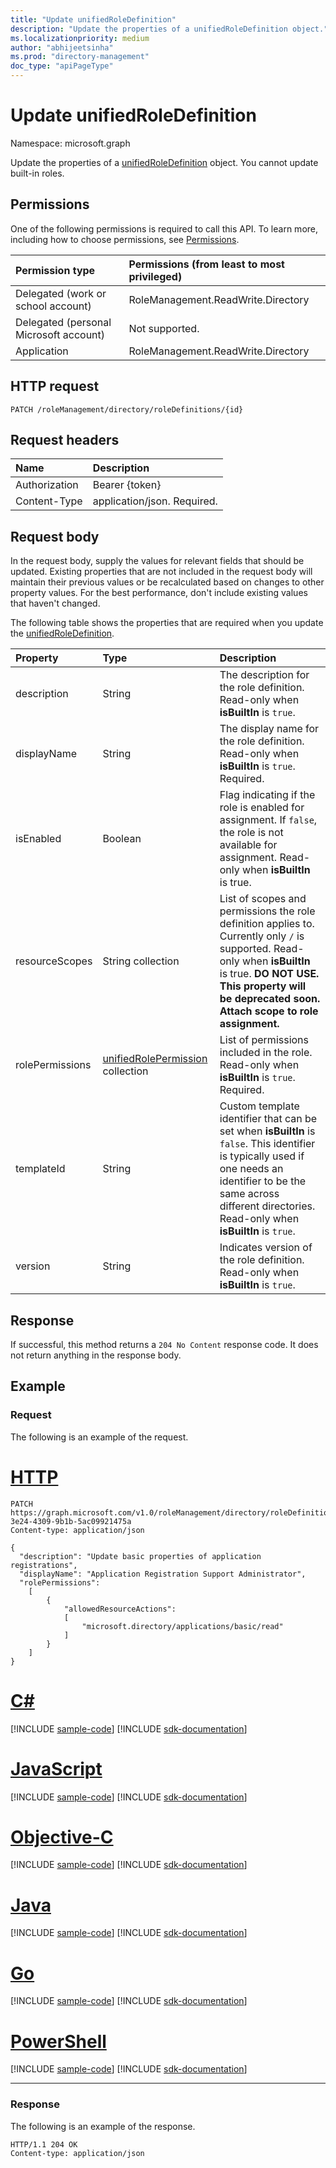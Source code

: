 ```yaml
---
title: "Update unifiedRoleDefinition"
description: "Update the properties of a unifiedRoleDefinition object."
ms.localizationpriority: medium
author: "abhijeetsinha"
ms.prod: "directory-management"
doc_type: "apiPageType"
---
```


# Update unifiedRoleDefinition

Namespace: microsoft.graph

Update the properties of a [unifiedRoleDefinition](../resources/unifiedroledefinition.md) object. You cannot update built-in roles.

## Permissions

One of the following permissions is required to call this API. To learn more, including how to choose permissions, see [Permissions](/graph/permissions-reference).

| Permission type                        | Permissions (from least to most privileged) |
|:---------------------------------------|:--------------------------------------------|
| Delegated (work or school account)     | RoleManagement.ReadWrite.Directory |
| Delegated (personal Microsoft account) | Not supported. |
| Application                            | RoleManagement.ReadWrite.Directory |

## HTTP request

<!-- { "blockType": "ignored" } -->

```http
PATCH /roleManagement/directory/roleDefinitions/{id}
```

## Request headers
	
| Name       | Description|
|:-----------|:-----------|
| Authorization | Bearer {token} |
| Content-Type | application/json. Required. |
	
## Request body
	
In the request body, supply the values for relevant fields that should be updated. Existing properties that are not included in the request body will maintain their previous values or be recalculated based on changes to other property values. For the best performance, don't include existing values that haven't changed.
	
The following table shows the properties that are required when you update the [unifiedRoleDefinition](../resources/unifiedroledefinition.md).

| Property     | Type        | Description |
|:-------------|:------------|:------------|
|description|String| The description for the role definition. Read-only when **isBuiltIn** is `true`. |
|displayName|String| The display name for the role definition. Read-only when **isBuiltIn** is `true`. Required.|
|isEnabled|Boolean| Flag indicating if the role is enabled for assignment. If `false`, the role is not available for assignment. Read-only when **isBuiltIn** is true. |
|resourceScopes|String collection| List of scopes and permissions the role definition applies to. Currently only `/` is supported. Read-only when **isBuiltIn** is true. **DO NOT USE. This property will be deprecated soon. Attach scope to role assignment.**|
|rolePermissions|[unifiedRolePermission](../resources/unifiedrolepermission.md) collection| List of permissions included in the role. Read-only when **isBuiltIn** is `true`. Required. |
|templateId|String| Custom template identifier that can be set when **isBuiltIn** is `false`. This identifier is typically used if one needs an identifier to be the same across different directories. Read-only when **isBuiltIn** is `true`. |
|version|String| Indicates version of the role definition. Read-only when **isBuiltIn** is `true`.|

## Response

If successful, this method returns a `204 No Content` response code. It does not return anything in the response body.

## Example

### Request

The following is an example of the request.



# [HTTP](#tab/http)
<!-- {
  "blockType": "request",
  "name": "update_unifiedroledefinition"
}-->

```http
PATCH https://graph.microsoft.com/v1.0/roleManagement/directory/roleDefinitions/0d55728d-3e24-4309-9b1b-5ac09921475a
Content-type: application/json

{
  "description": "Update basic properties of application registrations",
  "displayName": "Application Registration Support Administrator",
  "rolePermissions":
    [
        {
            "allowedResourceActions": 
            [
                "microsoft.directory/applications/basic/read"
            ]
        }
    ]
}
```
# [C#](#tab/csharp)
[!INCLUDE [sample-code](../includes/snippets/csharp/update-unifiedroledefinition-csharp-snippets.md)]
[!INCLUDE [sdk-documentation](../includes/snippets/snippets-sdk-documentation-link.md)]

# [JavaScript](#tab/javascript)
[!INCLUDE [sample-code](../includes/snippets/javascript/update-unifiedroledefinition-javascript-snippets.md)]
[!INCLUDE [sdk-documentation](../includes/snippets/snippets-sdk-documentation-link.md)]

# [Objective-C](#tab/objc)
[!INCLUDE [sample-code](../includes/snippets/objc/update-unifiedroledefinition-objc-snippets.md)]
[!INCLUDE [sdk-documentation](../includes/snippets/snippets-sdk-documentation-link.md)]

# [Java](#tab/java)
[!INCLUDE [sample-code](../includes/snippets/java/update-unifiedroledefinition-java-snippets.md)]
[!INCLUDE [sdk-documentation](../includes/snippets/snippets-sdk-documentation-link.md)]

# [Go](#tab/go)
[!INCLUDE [sample-code](../includes/snippets/go/update-unifiedroledefinition-go-snippets.md)]
[!INCLUDE [sdk-documentation](../includes/snippets/snippets-sdk-documentation-link.md)]

# [PowerShell](#tab/powershell)
[!INCLUDE [sample-code](../includes/snippets/powershell/update-unifiedroledefinition-powershell-snippets.md)]
[!INCLUDE [sdk-documentation](../includes/snippets/snippets-sdk-documentation-link.md)]

---



### Response

The following is an example of the response.

<!-- {
  "blockType": "response",
  "truncated": true
} -->

```http
HTTP/1.1 204 OK
Content-type: application/json
```

<!-- uuid: 16cd6b66-4b1a-43a1-adaf-3a886856ed98
2019-02-04 14:57:30 UTC -->
<!-- {
  "type": "#page.annotation",
  "description": "Update unifiedroledefinition",
  "keywords": "",
  "section": "documentation",
  "tocPath": ""
}-->

